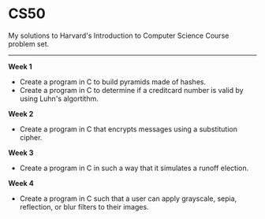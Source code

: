 # CS50
My solutions to Harvard's Introduction to Computer Science Course problem set.

<hr/>

**Week 1**
- Create a program in C to build pyramids made of hashes.
- Create a program in C to determine if a creditcard number is valid by using Luhn's algortithm.

**Week 2**
- Create a program in C that encrypts messages using a substitution cipher.

**Week 3**
- Create a program in C in such a way that it simulates a runoff election.

**Week 4**
- Create a program in C such that a user can apply grayscale, sepia, reflection, or blur filters to their images.
